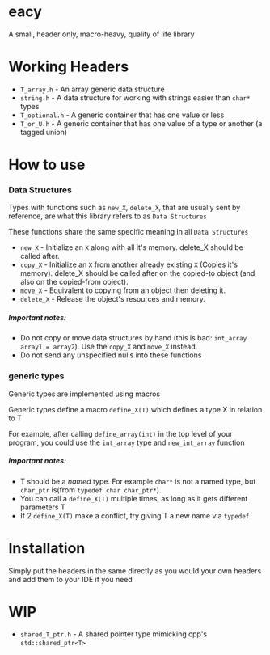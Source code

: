 # eacy
A small, header only, macro-heavy, quality of life library

# Working Headers
* `T_array.h` - An array generic data structure
* `string.h` - A data structure for working with strings easier than `char*` types
* `T_optional.h` - A generic container that has one value or less
* `T_or_U.h` - A generic container that has one value of a type or another (a tagged union)

# How to use
### Data Structures
Types with functions such as `new_X`, `delete_X`, that are usually sent by reference, are what this library refers to as `Data Structures`

These functions share the same specific meaning in all `Data Structures`

* `new_X` - Initialize an `X` along with all it's memory. delete_X should be called after.
* `copy_X` - Initialize an `X` from another already existing `X` (Copies it's memory). delete_X should be called after on the copied-to object (and also on the copied-from object).
* `move_X` - Equivalent to copying from an object then deleting it.
* `delete_X` - Release the object's resources and memory.

##### Important notes:
* Do not copy or move data structures by hand (this is bad: `int_array array1 = array2`). Use the `copy_X` and `move_X` instead.
* Do not send any unspecified nulls into these functions

### generic types
Generic types are implemented using macros

Generic types define a macro `define_X(T)` which defines a type X in relation to T

For example, after calling `define_array(int)` in the top level of your program, you could
use the `int_array` type and `new_int_array` function 

##### Important notes:
* T should be a *named* type. For example `char*` is not a named type, but `char_ptr` is(from `typedef char char_ptr*`).
* You can call a `define_X(T)` multiple times, as long as it gets different parameters T
* If 2 `define_X(T)` make a conflict, try giving T a new name via `typedef`

# Installation
Simply put the headers in the same directly as you would your own headers and
add them to your IDE if you need

# WIP
* `shared_T_ptr.h` - A shared pointer type mimicking cpp's `std::shared_ptr<T>`
